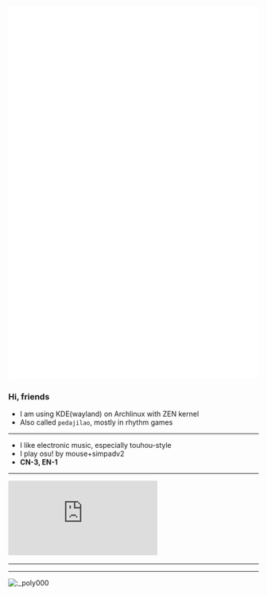 ![banner](github-metrics.svg)
### Hi, friends

- I am using KDE(wayland) on Archlinux with ZEN kernel
- Also called `pedajilao`, mostly in rhythm games
--------------------
- I like electronic music, especially touhou-style
- I play osu! by mouse+simpadv2
- **CN-3, EN-1**
--------------------

[![osu](https://osusig.lolicon.app/sig.php?colour=hexff66aa&uname=pedajilao&pp=1&countryrank)](https://osu.ppy.sh/users/13851970)

--------------------
<!--
❤️ [xgmo9](https://github.com/xgmo9)
-->
--------------------

![:_poly000](https://count.getloli.com/get/@:_poly000)
